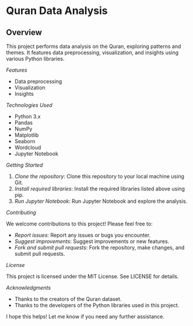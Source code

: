 
<h1>Quran Data Analysis</h1>

<h2>Overview</h2>

This project performs data analysis on the Quran, exploring patterns and themes. It features data preprocessing, visualization, and insights using various Python libraries.

*Features*

- Data preprocessing
- Visualization
- Insights

*Technologies Used*

- Python 3.x
- Pandas
- NumPy
- Matplotlib
- Seaborn
- Wordcloud
- Jupyter Notebook

*Getting Started*

1. *Clone the repository*: Clone this repository to your local machine using Git.
2. *Install required libraries*: Install the required libraries listed above using pip.
3. *Run Jupyter Notebook*: Run Jupyter Notebook and explore the analysis.

*Contributing*

We welcome contributions to this project! Please feel free to:

- *Report issues*: Report any issues or bugs you encounter.
- *Suggest improvements*: Suggest improvements or new features.
- *Fork and submit pull requests*: Fork the repository, make changes, and submit pull requests.

*License*

This project is licensed under the MIT License. See LICENSE for details.

*Acknowledgments*

- Thanks to the creators of the Quran dataset.
- Thanks to the developers of the Python libraries used in this project.

I hope this helps! Let me know if you need any further assistance.